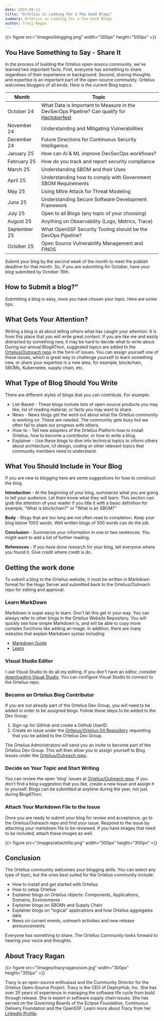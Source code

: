 ```yaml
---
date: 2024-09-11
title: "Ortelius is Looking For a Few Good Blogs"
summary: Ortelius is Looking For a Few Good Blogs
author: Tracy Ragan
---
```


{{< figure src="/images/blogging.png" width="300px" height="500px" >}}

## You Have Something to Say - Share It

In the process of building the Ortelius open-source community, we've learned two important facts. First, everyone has something to share regardless of their experience or background. Second, sharing thoughts and expertise is an important part of the open-source community. Ortelius welcomes bloggers of all kinds. Here is the current Blog topics:


| Month| Topic |
|-------|----------|
|October 24|What Data is Important to Measure in the DevSecOps Pipeline? Can qualify for [Hactoberfest](/blog/2024/09/11/hacktoberfest-2024/) |
|November 24|Understanding and Mitigating Vulnerabilities|
|December 24|Future Directions for Continuous Security Intelligence|
|January 25|How can AI & ML improve DevSecOps workflows?|
|February 25|How do you track and report security compliance|
|March 25|Understanding SBOM and their Uses|
|April 25|Understanding how to comply with Government SBOM Requirements|
|May 25 |Using Mitre Attack for Threat Modeling|
|June 25|Understanding Secure Software Development Framework|
|July 25|Open to all Blogs (any topic of your choosing)|
|August 25|Anything on Observability (Logs, Metrics, Trace) |
|September 25|What OpenSSF Security Tooling should be the DevOps Pipeline?|
|October 25|Open Source Vulnerability Management and FINOS|

Submit your blog by the second week of the month to meet the publish deadline for that month. So, if you are submitting for October, have your blog submitted by October 15th. 

## How to Submit a blog?"

Submitting a blog is easy, once you have chosen your topic. Here are some tips. 


## What Gets Your Attention?

Writing a blog is all about telling others what has caught your attention. It is from this place that you will write great content. If you are like me and easily distracted by something new, it may be hard to decide what to write about. During our annual BlogAThon, suggested topics are added to the [Ortelius/Outreach repo](https://github.com/ortelius/outreach/issues) in the form of issues. You can assign yourself one of these issues, which is great way to challenge yourself to learn something new, or share your expertise in a new area, for example, blockchain, SBOMs, Kubernetes, supply chain, etc.

## What Type of Blog Should You Write

There are different styles of blogs that you can contribute. For example:

- List-Based - These blogs include lists of open-source products you may like, list of reading material, or facts you may want to share.
- News - News blogs get the word out about what the Ortelius community is working on. These are needed. The community gets busy but we often fail to share our progress with others.
- How-to - Tell new adopters of the Ortelius Platform how to install Ortelius, how to become a contributor, or how to write a blog.
- Explainer - Use these blogs to dive into technical topics to inform others about architecture, UI design, coding or other relevant topics that community members need to understand.


## What You Should Include in Your Blog

If you are new to blogging here are some suggestions for how to construct the blog.

**Introduction** - At the beginning of your blog, summarize what you are going to tell your audience. Let them know what they will learn. This section can grab the attention of your reader if you title it with a basic definition for example, "What is blockchain?" or "What is an SBOM?"

**Body** - Blogs that are too long are not often read to completion. Keep your blog below 1000 words. Well written blogs of 500 words can do the job.

**Conclusion** - Summarize your information in one or two sentences. You might want to add a list of further reading.

**References** - If you have done research for your blog, tell everyone where you found it. Give credit where credit is do.

## Getting the work done

To submit a blog to the Ortelius website, it must be written in Markdown format for the Hugo Server and submitted back to the Ortelius/Outreach repo for editing and approval.

### Learn MarkDown

Markdown is super easy to learn. Don't let this get in your way. You can always refer to other blogs in the Ortelius Website Repository. You will quickly see how simple Markdown is, and will be able to copy more complex functions like adding an image. In addition, there are many websites that explain Markdown syntax including:

- [Markdown Guide](https://www.markdownguide.org/tools/hugo/)
- [Learn](https://learn.netlify.app/en/cont/markdown/)

### Visual Studio Editor

I use Visual Studio to do all my editing. If you don't have an editor, consider [downloading Visual Studio](https://visualstudio.microsoft.com/downloads/). You can configure Visual Studio to connect to the Ortelius repo.

### Become an Ortelius Blog Contributor

If you are not already part of the Ortelius Dev Group, you will need to be added in order to be assigned blogs. Follow these steps to be added to the Dev Group:

1) Sign-up for GitHub and create a GitHub UserID.
2) Create an issue under the [Ortleius/Ortelius Git Repository](https://github.com/ortelius/ortelius/issues/new) requesting that you be added to the Ortelius Dev Group.

The Ortelius Administrators will send you an invite to become part of the Ortelius Dev Group. This will then allow you to assign yourself to Blog Issues under the [Ortelius/Outreach repo](https://github.com/ortelius/outreach/issues).

### Decide on Your Topic and Start Writing

You can review the open 'blog' issues at [Ortelius/Outreach repo](https://github.com/ortelius/outreach/issues). If you don't find a blog suggestion that you like, create a new Issue and assign it to yourself. Blogs can be submitted at anytime during the year, not just during BlogAThon.

### Attach Your Markdown File to the Issue

Once you are ready to submit your blog for review and acceptance, go to the Ortelius/Outreach repo and find your issue. Respond to the issue by attaching your markdown file to be reviewed. If you have images that need to be included, attach these images as well.

{{< figure src="/images/attachfile.png" width="500px" height="300px" >}}

## Conclusion

The Ortelius community welcomes your blogging skills. You can select any type of topic, but the ones best suited for the Ortelius community include:

- How to install and get started with Ortelius
- How to setup Ortelius
- Explainer blogs on Ortelius objects: Components, Applications, Domains, Environments
- Explainer blogs on SBOMs and Supply Chain
- Explainer blogs on "logical" applications and how Ortelius aggregates data
- News on current events, outreach activities and new release announcements

Everyone has something to share. The Ortelius Community looks forward to hearing your voice and thoughts.

## About Tracy Ragan

{{< figure src="/images/tracyraganzoom.jpg" width="300px" height="350px" >}}

Tracy is an open-source enthusiast and the Community Director for the Ortelius Open-Source Project. Tracy is the CEO of DeployHub, Inc. She has over 25 years of experience in managing the software life cycle from build through release. She is expert in software supply chain issues. She has served on the Governing Boards of the Eclipse Foundation, Continuous Delivery Foundation and the OpenSSF. Learn more about Tracy from her [LinkedIn Profile](https://www.linkedin.com/in/tracy-ragan-oms/).
